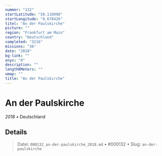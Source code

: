 ```yaml
---
nummer: "132"
startLatitude: "50.110098"
startLongitude: "8.678426"
titel: "An der Paulskirche"
picture: ""
region: "Frankfurt am Main"
country: "Deutschland"
completed: "3216"
missions: "36"
date: "2018"
bg-link: ""
onyx: "0"
description: ""
lengthKMeters: ""
umap: ""
title: "An der Paulskirche"
---
```

# An der Paulskirche

*2018* • Deutschland



## Details








> Datei: `000132_an-der-paulskirche_2018.md` • #000132 • Slug: `an-der-paulskirche`
